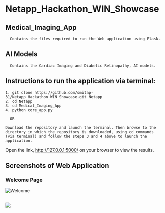 # Netapp_Hackathon_WIN_Showcase     
## Medical_Imaging_App
      Contains the files required to run the Web application using Flask.

## AI Models      
      Contains the Cardiac Imaging and Diabetic Retinopathy, AI models.
    

## Instructions to run the application via terminal:             
    1. git clone https://github.com/smitap-31/Netapp_Hackathon_WIN_Showcase.git Netapp
    2. cd Netapp
    3. cd Medical_Imaging_App
    4. python core_app.py
      
      OR
      
    Download the repository and launch the terminal. Then browse to the directory in which the repository is downloaded, using cd commands (via terminal) and follow the steps 3 and 4 above to launch the application.     
    
Open the link, http://127.0.0.1:5000/ on your browser to view the results.
## Screenshots of Web Application
   ### Welcome Page

![Welcome](https://user-images.githubusercontent.com/51088933/92331895-6eed6100-f097-11ea-8e4e-9e84e797dd27.jpeg)


       

## <a href="https://github.com/smitap-31/Netapp_Hackathon_WIN_Showcase/graphs/contributors"><img src="https://img.shields.io/github/contributors/smitap-31/Netapp_Hackathon_WIN_Showcase"></a>   

